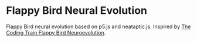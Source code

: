 # Flappy Bird Neural Evolution
Flappy Bird neural evolution based on p5.js and neataptic.js. Inspired by [The Coding Train Flappy Bird Neuroevolution](https://www.youtube.com/watch?v=c6y21FkaUqw).
